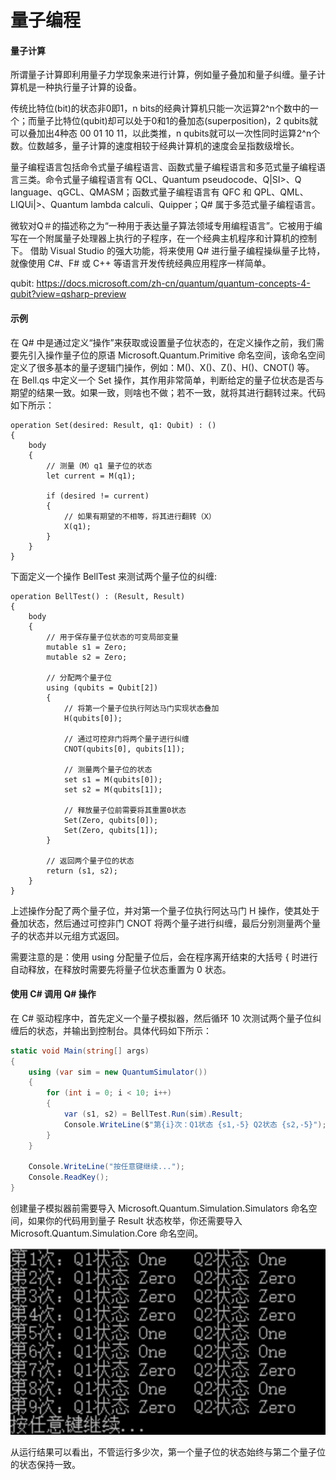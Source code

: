 # 量子编程
#### 量子计算
所谓量子计算即利用量子力学现象来进行计算，例如量子叠加和量子纠缠。量子计算机是一种执行量子计算的设备。

传统比特位(bit)的状态非0即1，n bits的经典计算机只能一次运算2^n个数中的一个；而量子比特位(qubit)却可以处于0和1的叠加态(superposition)，2 qubits就可以叠加出4种态 00 01 10 11，以此类推，n qubits就可以一次性同时运算2^n个数。位数越多，量子计算的速度相较于经典计算机的速度会呈指数级增长。

量子编程语言包括命令式量子编程语言、函数式量子编程语言和多范式量子编程语言三类。命令式量子编程语言有 QCL、Quantum pseudocode、Q|SI>、Q language、qGCL、QMASM；函数式量子编程语言有 QFC 和 QPL、QML、LIQUi|>、Quantum lambda calculi、Quipper；Q# 属于多范式量子编程语言。

微软对Q＃的描述称之为“一种用于表达量子算法领域专用编程语言”。它被用于编写在一个附属量子处理器上执行的子程序，在一个经典主机程序和计算机的控制下。
借助 Visual Studio 的强大功能，将来使用 Q# 进行量子编程操纵量子比特，就像使用 C#、F# 或 C++ 等语言开发传统经典应用程序一样简单。

qubit: https://docs.microsoft.com/zh-cn/quantum/quantum-concepts-4-qubit?view=qsharp-preview

#### 示例
在 Q# 中是通过定义“操作”来获取或设置量子位状态的，在定义操作之前，我们需要先引入操作量子位的原语 Microsoft.Quantum.Primitive 命名空间，该命名空间定义了很多基本的量子逻辑门操作，例如：M()、X()、Z()、H()、CNOT() 等。  
在 Bell.qs 中定义一个 Set 操作，其作用非常简单，判断给定的量子位状态是否与期望的结果一致。如果一致，则啥也不做；若不一致，就将其进行翻转过来。代码如下所示：
```qs
operation Set(desired: Result, q1: Qubit) : ()
{
    body
    {
        // 测量（M）q1 量子位的状态
        let current = M(q1);

        if (desired != current)
        {
            // 如果有期望的不相等，将其进行翻转（X）
            X(q1);
        }
    }
}
```

下面定义一个操作 BellTest 来测试两个量子位的纠缠:
```qs
operation BellTest() : (Result, Result)
{
    body
    {
        // 用于保存量子位状态的可变局部变量
        mutable s1 = Zero;
        mutable s2 = Zero;

        // 分配两个量子位
        using (qubits = Qubit[2])
        {
            // 将第一个量子位执行阿达马门实现状态叠加
            H(qubits[0]);

            // 通过可控非门将两个量子进行纠缠
            CNOT(qubits[0], qubits[1]);

            // 测量两个量子位的状态
            set s1 = M(qubits[0]);
            set s2 = M(qubits[1]);

            // 释放量子位前需要将其重置0状态
            Set(Zero, qubits[0]);
            Set(Zero, qubits[1]);
        }

        // 返回两个量子位的状态
        return (s1, s2);
    }
}
```
上述操作分配了两个量子位，并对第一个量子位执行阿达马门 H 操作，使其处于叠加状态，然后通过可控非门 CNOT 将两个量子进行纠缠，最后分别测量两个量子的状态并以元组方式返回。

需要注意的是：使用 using 分配量子位后，会在程序离开结束的大括号 { 时进行自动释放，在释放时需要先将量子位状态重置为 0 状态。

#### 使用 C# 调用 Q# 操作
在 C# 驱动程序中，首先定义一个量子模拟器，然后循环 10 次测试两个量子位纠缠后的状态，并输出到控制台。具体代码如下所示：
```cs
static void Main(string[] args)
{
    using (var sim = new QuantumSimulator())
    {
        for (int i = 0; i < 10; i++)
        {
            var (s1, s2) = BellTest.Run(sim).Result;
            Console.WriteLine($"第{i}次：Q1状态 {s1,-5} Q2状态 {s2,-5}");
        }
    }

    Console.WriteLine("按任意键继续...");
    Console.ReadKey();
}
```
创建量子模拟器前需要导入 Microsoft.Quantum.Simulation.Simulators 命名空间，如果你的代码用到量子 Result 状态枚举，你还需要导入 Microsoft.Quantum.Simulation.Core 命名空间。

<img src="./result.png" />

从运行结果可以看出，不管运行多少次，第一个量子位的状态始终与第二个量子位的状态保持一致。